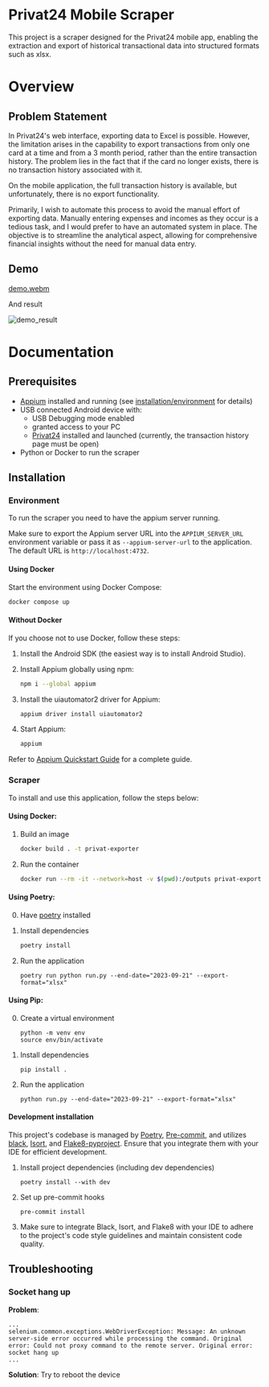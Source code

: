# Privat24 Mobile Scraper

This project is a scraper designed for the Privat24 mobile app, enabling the extraction and export of historical transactional data into structured formats such as xlsx.

# Overview
## Problem Statement

In Privat24's web interface, exporting data to Excel is possible. However, the limitation arises in the capability to export transactions from only one card at a time and from a 3 month period, rather than the entire transaction history. The problem lies in the fact that if the card no longer exists, there is no transaction history associated with it.

On the mobile application, the full transaction history is available, but unfortunately, there is no export functionality.

Primarily, I wish to automate this process to avoid the manual effort of exporting data. Manually entering expenses and incomes as they occur is a tedious task, and I would prefer to have an automated system in place. The objective is to streamline the analytical aspect, allowing for comprehensive financial insights without the need for manual data entry.


## Demo
[demo.webm](https://github.com/andrii0yerko/Privat24-Mobile-Scraper/assets/46103860/bbb0c4ac-a3b8-42cb-ac91-291aa1b11191)

And result

![demo_result](https://github.com/andrii0yerko/Privat24-Mobile-Scraper/assets/46103860/15557110-8d45-4f15-a274-2308c266d00a)


# Documentation

## Prerequisites

- [Appium](http://appium.io/docs/en/2.1/quickstart/) installed and running (see [installation/environment](#environment) for details)
- USB connected Android device with:
    - USB Debugging mode enabled
    - granted access to your PC
    - [Privat24](https://play.google.com/store/apps/details?id=ua.privatbank.ap24) installed and launched (currently, the transaction history page must be open)
- Python or Docker to run the scraper

## Installation

### Environment
To run the scraper you need to have the appium server running.

Make sure to export the Appium server URL into the `APPIUM_SERVER_URL` environment variable or pass it as `--appium-server-url` to the application.
The default URL is `http://localhost:4732`.

#### Using Docker

Start the environment using Docker Compose:

```bash
docker compose up
```

#### Without Docker

If you choose not to use Docker, follow these steps:

1. Install the Android SDK (the easiest way is to install Android Studio).
2. Install Appium globally using npm:
   
   ```bash
   npm i --global appium
   ```

3. Install the uiautomator2 driver for Appium:
   
   ```bash
   appium driver install uiautomator2
   ```

4. Start Appium:
   
   ```bash
   appium
   ```

Refer to [Appium Quickstart Guide](https://appium.io/docs/en/2.1/quickstart) for a complete guide.

### Scraper

To install and use this application, follow the steps below:

#### **Using Docker:**
1. Build an image
    ```bash
    docker build . -t privat-exporter
    ```
   
2. Run the container
   ```bash
   docker run --rm -it --network=host -v $(pwd):/outputs privat-exporter --end-date 2023-09-22
   ```

#### **Using Poetry:**

0. Have [poetry](https://python-poetry.org/) installed

1. Install dependencies
   ```bash
   poetry install
   ```
2. Run the application
    ```
   poetry run python run.py --end-date="2023-09-21" --export-format="xlsx"
    ```

#### **Using Pip:**
0. Create a virtual environment
    ```
    python -m venv env
    source env/bin/activate
    ```

1. Install dependencies
    ```
    pip install .
    ```

2. Run the application
    ```
    python run.py --end-date="2023-09-21" --export-format="xlsx"
    ```

#### Development installation
This project's codebase is managed by [Poetry](https://python-poetry.org/), [Pre-commit](https://pre-commit.com/), and utilizes [black](https://github.com/psf/black), [Isort](https://pycqa.github.io/isort/), and [Flake8-pyproject](https://pypi.org/project/Flake8-pyproject/). Ensure that you integrate them with your IDE for efficient development.


1. Install project dependencies (including dev dependencies)
    ```
    poetry install --with dev
    ```

2. Set up pre-commit hooks
    ```
    pre-commit install
    ```

3. Make sure to integrate Black, Isort, and Flake8 with your IDE to adhere to the project's code style guidelines and maintain consistent code quality.

## Troubleshooting

### Socket hang up
**Problem**:
```
...
selenium.common.exceptions.WebDriverException: Message: An unknown server-side error occurred while processing the command. Original error: Could not proxy command to the remote server. Original error: socket hang up
...
```

**Solution**: Try to reboot the device
